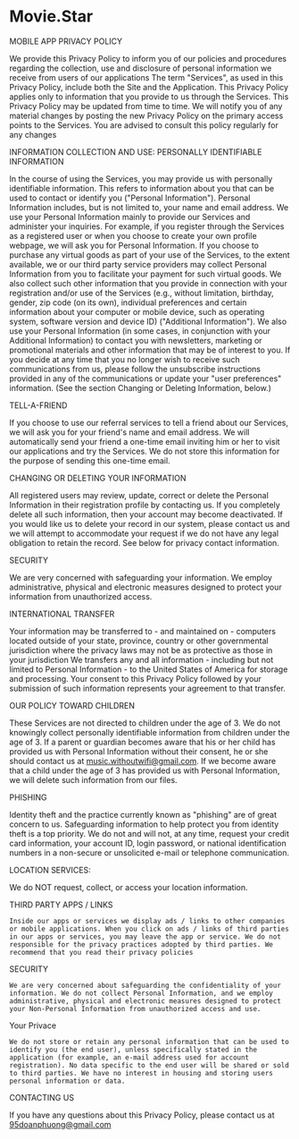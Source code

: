 # Movie.Star


MOBILE APP PRIVACY POLICY

 

We provide this Privacy Policy to inform you of our policies and procedures regarding the collection, use and disclosure of personal information we receive from users of our applications The term "Services", as used in this Privacy Policy, include both the Site and the Application. This Privacy Policy applies only to information that you provide to us through the Services. This Privacy Policy may be updated from time to time. We will notify you of any material changes by posting the new Privacy Policy on the primary access points to the Services. You are advised to consult this policy regularly for any changes

INFORMATION COLLECTION AND USE: PERSONALLY IDENTIFIABLE INFORMATION

In the course of using the Services, you may provide us with personally identifiable information. This refers to information about you that can be used to contact or identify you ("Personal Information"). Personal Information includes, but is not limited to, your name and email address. We use your Personal Information mainly to provide our Services and administer your inquiries. For example, if you register through the Services as a registered user or when you choose to create your own profile webpage, we will ask you for Personal Information. 
          If you choose to purchase any virtual goods as part of your use of the Services, to the extent available, we or our third party service providers may collect Personal Information from you to facilitate your payment for such virtual goods. 
          We also collect such other information that you provide in connection with your registration and/or use of the Services (e.g., without limitation, birthday, gender, zip code (on its own), individual preferences and certain information about your computer or mobile device, such as operating system, software version and device ID) ("Additional Information"). 
          We also use your Personal Information (in some cases, in conjunction with your Additional Information) to contact you with newsletters, marketing or promotional materials and other information that may be of interest to you. If you decide at any time that you no longer wish to receive such communications from us, please follow the unsubscribe instructions provided in any of the communications or update your "user preferences" information. (See the section Changing or Deleting Information, below.)

TELL-A-FRIEND

If you choose to use our referral services to tell a friend about our Services, we will ask you for your friend's name and email address. We will automatically send your friend a one-time email inviting him or her to visit our applications and try the Services. We do not store this information for the purpose of sending this one-time email.

CHANGING OR DELETING YOUR INFORMATION

All registered users may review, update, correct or delete the Personal Information in their registration profile by contacting us. If you completely delete all such information, then your account may become deactivated. If you would like us to delete your record in our system, please contact us and we will attempt to accommodate your request if we do not have any legal obligation to retain the record. See below for privacy contact information.

SECURITY

We are very concerned with safeguarding your information. We employ administrative, physical and electronic measures designed to protect your information from unauthorized access.

INTERNATIONAL TRANSFER

Your information may be transferred to - and maintained on - computers located outside of your state, province, country or other governmental jurisdiction where the privacy laws may not be as protective as those in your jurisdiction We transfers any and all information - including but not limited to Personal Information - to the United States of America for storage and processing. Your consent to this Privacy Policy followed by your submission of such information represents your agreement to that transfer.

OUR POLICY TOWARD CHILDREN

These Services are not directed to children under the age of 3. We do not knowingly collect personally identifiable information from children under the age of 3. If a parent or guardian becomes aware that his or her child has provided us with Personal Information without their consent, he or she should contact us at music.withoutwifi@gmail.com. If we become aware that a child under the age of 3 has provided us with Personal Information, we will delete such information from our files.

PHISHING

Identity theft and the practice currently known as "phishing" are of great concern to us. Safeguarding information to help protect you from identity theft is a top priority. We do not and will not, at any time, request your credit card information, your account ID, login password, or national identification numbers in a non-secure or unsolicited e-mail or telephone communication.

LOCATION SERVICES:

We do NOT request, collect, or access your location information.

THIRD PARTY APPS / LINKS

    Inside our apps or services we display ads / links to other companies or mobile applications. When you click on ads / links of third parties in our apps or services, you may leave the app or service. We do not responsible for the privacy practices adopted by third parties. We recommend that you read their privacy policies

SECURITY

    We are very concerned about safeguarding the confidentiality of your information. We do not collect Personal Information, and we employ administrative, physical and electronic measures designed to protect your Non-Personal Information from unauthorized access and use.

Your Privace

    We do not store or retain any personal information that can be used to identify you (the end user), unless specifically stated in the application (for example, an e-mail address used for account registration). No data specific to the end user will be shared or sold to third parties. We have no interest in housing and storing users personal information or data.

CONTACTING US

If you have any questions about this Privacy Policy, please contact us at 95doanphuong@gmail.com
